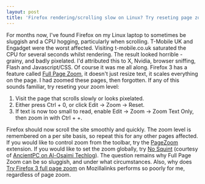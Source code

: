 ```yaml
---
layout: post
title: 'Firefox rendering/scrolling slow on Linux? Try reseting page zoom'
---
```


For months now, I've found Firefox on my Linux laptop to sometimes be
sluggish and a CPU hogging, particularly when scrolling. T-Mobile UK and
Engadget were the worst affected. Visiting t-mobile.co.uk saturated the
CPU for several seconds whilst rendering. The result looked horrible -
grainy, and badly pixelated. I'd attributed this to X, Nvidia, browser
sniffing, Flash and Javascript/CSS. Of course it was me all along.
Firefox 3 has a feature called [Full Page
Zoom](http://www.mozilla.com/en-US/firefox/features/#full-zoom), it
doesn't just resize text, it scales everything on the page. I had zoomed
these pages, then forgotten. If any of this sounds familiar, try
reseting your zoom level:

1.  Visit the page that scrolls slowly or looks pixelated.
2.  Either press Ctrl + 0, or click Edit -> Zoom -> Reset.
3.  If text is now too small to read, enable Edit -> Zoom -> Zoom Text
    Only, then zoom in with Ctrl + +.

Firefox should now scroll the site smoothly and quickly. The zoom level
is remembered on a per site basis, so repeat this for any other pages
affected. If you would like to control zoom from the toolbar, try the
[PageZoom](https://addons.mozilla.org/en-US/firefox/addon/1499)
extension. If you would like to set the zoom globally, try [No
Squint](https://addons.mozilla.org/en-US/firefox/addon/2592) (courtesy
of [AncientPC on Al-Osaimi
Techlog](http://alosaimi.blogspot.com/2008/01/firefox-3-full-page-zoom-good-idea-bad.html)).
The question remains why Full Page Zoom can be so sluggish, and under
what circumstances. Also, why does [Try Firefox 3 full page
zoom](http://mozillalinks.org/wp/2007/07/try-firefox-3-full-page-zoom-with-full-page-zoom/)
on Mozillalinks performs so poorly for me, regardless of page zoom.
